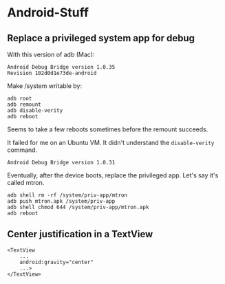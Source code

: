 # Android-Stuff

## Replace a privileged system app for debug

With this version of adb (Mac):

    Android Debug Bridge version 1.0.35
    Revision 102d0d1e73de-android

Make /system writable by:

    adb root
    adb remount
    adb disable-verity
    adb reboot

Seems to take a few reboots sometimes before the remount succeeds.

It failed for me on an Ubuntu VM. It didn't understand the `disable-verity` command.

    Android Debug Bridge version 1.0.31
    
Eventually, after the device boots, replace the privileged app. Let's say it's called mtron.

    adb shell rm -rf /system/priv-app/mtron
    adb push mtron.apk /system/priv-app
    adb shell chmod 644 /system/priv-app/mtron.apk
    adb reboot
    
## Center justification in a TextView

    <TextView
        ...
        android:gravity="center"
        ...>
    </TextView>
    
  



    

    
